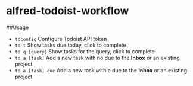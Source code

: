 alfred-todoist-workflow
=======================

##Usage
+ `tdconfig` Configure Todoist API token
+ `td t` Show tasks due today, click to complete
+ `td q [query]` Show tasks for the query, click to complete
+ `td a [task]` Add a new task with no due to the __Inbox__ or an existing project
+ `td a [task] due` Add a new task with a due to the __Inbox__ or an existing project
